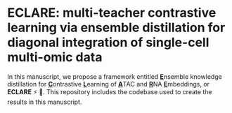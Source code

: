 # ECLARE: multi-teacher contrastive learning via ensemble distillation for diagonal integration of single-cell multi-omic data

In this manuscript, we propose a framework entitled <ins>**E**</ins>nsemble knowledge distillation for <ins>**C**</ins>ontrastive <ins>**L**</ins>earning of <ins>**A**</ins>TAC and <ins>**R**</ins>NA <ins>**E**</ins>mbeddings, or **ECLARE** :zap: :cake:. This repository includes the codebase used to create the results in this manuscript.
